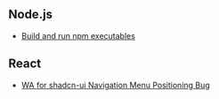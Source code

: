 
## Node.js

- [Build and run npm executables](./Node.js/Build%20and%20run%20npm%20executables.md)

## React

- [WA for shadcn-ui Navigation Menu Positioning Bug](./React/WA%20for%20shadcn-ui%20Navigation%20Menu%20Positioning%20Bug.md)
